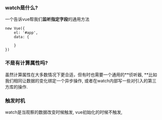 ### watch是什么?

一个告诉vue帮我们**监听指定字段**的通用方法

```
new Vue({
    el: '#app',
    data: {
        
    }
})
```

### 不是有计算属性吗?

虽然计算属性在大多数情况下更合适，但有时也需要一个通用的**侦听器, **比如我们相同让数据的变化绑定一个异步操作, 或者在watch内部写一些对引入的第三方库的操作.



### 触发时机

watch是当观察的数据改变时候触发, vue初始化的时候不触发, 

